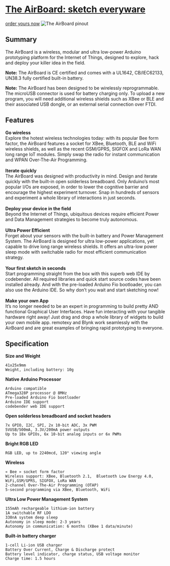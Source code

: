 [The AirBoard: sketch everyware](http://www.theairboard.cc)
=============================================
[order yours now](http://sales.theairboard.cc)
![The AirBoard pinout](http://www.theairboard.cc/wp-content/uploads/2015/11/pinout1.png)

Summary
-------
The AirBoard is a wireless, modular and ultra low-power Arduino prototyping platform for the Internet of Things, designed to explore, hack and deploy your killer idea in the field.

<b>Note:</b> The AirBoard is CE certified and comes with a UL1642, CB/IEC62133, UN38.3 fully certified built-in battery.

<b>Note:</b> The AirBoard has been designed to be wirelessly reprogrammable. The microUSB connector is used for battery charging only. To upload a new program, you will need additional wireless shields such as XBee or BLE and their associated USB dongle, or an external serial connection over FTDI.

Features
-----------
<b>Go wireless</b><br>
Explore the hotest wireless technologies today: with its popular Bee form factor, the AirBoard features a socket for XBee, Bluetooth, BLE and WiFi wireless shields, as well as the recent GSM/GPRS, SIGFOX and LoRa WAN long range IoT modules. Simply swap the radio for instant communication and WPAN Over-The-Air Programming.<br>
<br>
<b>Iterate quickly</b><br>
The AirBoard was designed with productivity in mind. Design and iterate quickly with the built-in open solderless breadboard. Only Arduino’s most popular I/Os are exposed, in order to lower the cognitive barrier and encourage the highest experiment turnover. Snap in hundreds of sensors and experiment a whole library of interactions in just seconds.<br>
<br>
<b>Deploy your device in the field</b><br>
Beyond the Internet of Things, ubiquitous devices require efficient Power and Data Management strategies to become truly autonomous.<br>
<br>
<b>Ultra Power Efficient</b><br>
Forget about your sensors with the built-in battery and Power Management System. The AirBoard is designed for ultra low-power applications, yet capable to drive long range wireless shields. It offers an ultra-low power sleep mode with switchable radio for most efficient communication strategy.<br>
<br>
<b>Your first sketch in seconds</b><br>
Start programming straight from the box with this superb web IDE by codebender. All required libraries and quick start source codes have been installed already. And with the pre-loaded Arduino Fio bootloader, you can also use the Arduino IDE. So why don’t you wait and start sketching now!<br>
<br>
<b>Make your own App</b><br>
It’s no longer needed to be an expert in programming to build pretty AND functional Graphical User Interfaces. Have fun interacting with your tangible hardware right away! Just drag and drop a whole library of widgets to build your own mobile app. remotexy and Blynk work seamlessly with the AirBoard and are great examples of bringing rapid prototyping to everyone.<br>

Specification
-------------

<b>Size and Weight</b>

    41x25x9mm
    Weight, including battery: 10g

<b>Native Arduino Processor</b>

    Arduino compatible
    ATmega328P processor @ 8MHz
    Pre-loaded Arduino Fio bootloader
    Arduino IDE support
    codebender web IDE support

<b>Open solderless breadboard and socket headers</b>

    7x GPIO, I2C, SPI, 2x 10-bit ADC, 3x PWM
    5VUSB/500mA, 3.3V/200mA power outputs
    Up to 18x GPIOs, 6x 10-bit analog inputs or 6x PWMs

<b>Bright RGB LED</b>

    RGB LED, up to 2240mcd, 120° viewing angle

<b>Wireless</b>

    « Bee » socket form factor
    Wireless support: XBee, Bluetooth 2.1,  Bluetooth Low Energy 4.0, WiFi,GSM/GPRS, SIGFOX, LoRa WAN
    2-channel Over-The-Air Programming (OTAP)
    5-second programming via XBee, Bluetooth, WiFi

<b>Ultra Low Power Management System</b>

    155mAh rechargeable lithium-ion battery
    1A switchable RF LDO
    330nA system deep sleep
    Autonomy in sleep mode: 2-3 years
    Autonomy in communication: 6 months (XBee 1 data/minute)

<b>Built-in battery charger</b>

    1-cell Li-ion USB charger
    Battery Over Current, Charge & Discharge protect
    Battery level indicator, charge status, USB voltage monitor
    Charge time: 1.5 hours

